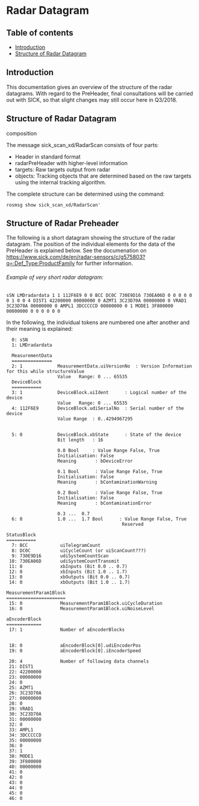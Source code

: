 # Radar Datagram
## Table of contents

- [Introduction](#introduction)
- [Structure of Radar Datagram](#structure_of_radar_datagram)
## Introduction

This documentation gives an 
overview of the structure of the radar datagrams. 
With regard to the PreHeader, final consultations will be carried out with SICK, so that slight changes may 
still occur here in Q3/2018.

## Structure of Radar Datagram

composition

The message sick_scan_xd/RadarScan consists of four parts:
- Header in standard format
- radarPreHeader with higher-level information
- targets: Raw targets output from radar
- objects: Tracking objects that are determined based on the raw targets using the internal tracking algorithm.

The complete structure can be determined using the command:
```
rosmsg show sick_scan_xd/RadarScan'
```


## Structure of Radar Preheader

The following is a short datagram showing the structure of the radar datagram. 
The position of the individual elements for the data of the PreHeader is explained below.
See the documenation on https://www.sick.com/de/en/radar-sensors/c/g575803?q=:Def_Type:ProductFamily 
for further information.

###### Example of very short radar datagram:

```
sSN LMDradardata 1 1 112F6E9 0 0 BCC DC0C 730E9D16 730EA06D 0 0 0 0 0 0 1 0 0 4 DIST1 42200000 00000000 0 AZMT1 3C23D70A 00000000 0 VRAD1 3C23D70A 00000000 0 AMPL1 3DCCCCCD 00000000 0 1 MODE1 3F800000 00000000 0 0 0 0 0 0
```

In the following, the individual tokens are numbered one after another and their meaning is explained:


```
  0: sSN               
  1: LMDradardata
  
  MeasurementData
  ===============
  2: 1             MeasurementData.uiVersionNo  : Version Information for this while structureValue 
                   Value   Range: 0 ... 65535                                 
  DeviceBlock
  ===========
  3: 1             DeviceBlock.uiIdent      : Logical number of the device
                   Value   Range: 0 ... 65535                                 
  4: 112F6E9       DeviceBlock.udiSerialNo  : Serial number of the device
                   Value Range  : 0..4294967295
                   
    
  5: 0             DeviceBlock.xbState      : State of the device
                   Bit length   : 16
                   
                   0.0 Bool     : Value Range False, True
                   Initialisation: False
                   Meaning       : bDeviceError

                   0.1 Bool      : Value Range False, True
                   Initialisation: False                  
                   Meaning       : bContaminationWarning
                   
                   0.2 Bool      : Value Range False, True
                   Initialisation: False
                   Meaning       : bContaminationError
                                      
                   0.3 ...  0.7
  6: 0             1.0 ...  1.7 Bool      : Value Range False, True
                                           Reserved

StatusBlock
===========                   
  7: BCC            uiTelegramCount  
  8: DC0C           uiCycleCount (or uiScanCount???)
  9: 730E9D16       udiSystemCountScan
 10: 730EA06D       udiSystemCountTransmit
 11: 0              xbInputs (Bit 0.0 .. 0.7)
 12: 0              xbInputs (Bit 1.0 .. 1.7)
 13: 0              xbOutputs (Bit 0.0 .. 0.7)
 14: 0              xbOutputs (Bit 1.0 .. 1.7)
 
MeasurementParam1Block
======================
 15: 0              MeasurementParam1Block.uiCycleDuration
 16: 0              MeasurementParam1Block.uiNoiseLevel

aEncoderBlock
============= 
 17: 1              Number of aEncoderBlocks
 
 
 18: 0              aEncoderBlock[0].udiEncoderPos                     
 19: 0              aEncoderBlock[0].iEncoderSpeed
 
 20: 4              Number of following data channels
 21: DIST1
 22: 42200000
 23: 00000000
 24: 0
 25: AZMT1
 26: 3C23D70A
 27: 00000000
 28: 0
 29: VRAD1
 30: 3C23D70A
 31: 00000000
 32: 0
 33: AMPL1
 34: 3DCCCCCD
 35: 00000000
 36: 0
 37: 1
 38: MODE1
 39: 3F800000
 40: 00000000
 41: 0
 42: 0
 43: 0
 44: 0
 45: 0
 46: 0
```
